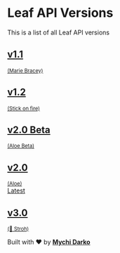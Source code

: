 # Leaf API Versions

This is a list of all Leaf API versions

<div class="version-cards">
  <a href="/#/leaf-api/v/1.1/" class="version-card">
    <h2>v1.1</h2>
    <small>(Marie Bracey)</small>
  </a>
  <a href="/#/leaf-api/v/1.2/" class="version-card">
    <h2>v1.2</h2>
    <small>(Stick on fire)</small>
  </a>
  <a href="/#/leaf-api/v/2.0-beta/" class="version-card">
    <!-- <div class="tag -beta">Latest (Beta)</div> -->
    <h2>v2.0 Beta</h2>
    <small>(Aloe Beta)</small>
  </a>
  <a href="/#/leaf-api/v/2.0/" class="version-card">
    <h2>v2.0</h2>
    <small>(Aloe)</small>
  </a>
  <a href="https://api.leafphp.dev" class="version-card">
    <div class="tag -latest">Latest</div>
    <h2>v3.0</h2>
    <small>(🎻 Stroh)</small>
  </a>
  <div class="version-card" style="opacity: 0; cursor: default;"></div>
</div>

Built with ❤ by [**Mychi Darko**](//mychi.netlify.app)
